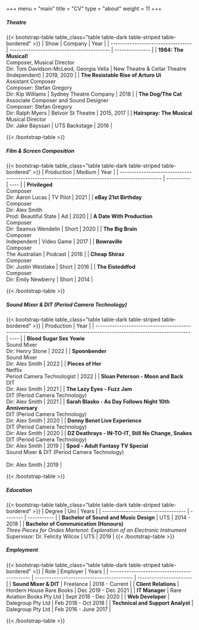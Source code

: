 +++
menu = "main"
title = "CV"
type = "about"
weight = 11
+++

##### Theatre
{{< bootstrap-table table_class="table table-dark table-striped table-bordered" >}}
|            Show                    |    Company                                 |    Year         |
| ---------------------------------- | ------------------------------------------ | --------------- |
| **1984: The Musical!** </br> Composer, Musical Director </br> Dir: Tom Davidson-McLeod, Georgia Vella | New Theatre & Cellar Theatre (Independent) | 2019, 2020      |
| **The Resistable Rise of Arturo Ui**  </br> Assistant Composer  </br> Composer: Stefan Gregory  </br> Dir: Kip Williams   | Sydney Theatre Company | 2018 |
| **The Dog/The Cat**  </br> Associate Composer and Sound Designer  </br> Composer: Stefan Gregory  </br> Dir: Ralph Myers   | Belvoir St Theatre | 2015, 2017 |
| **Hairspray: The Musical**  </br> Musical Director  </br>  Dir: Jake Bayssari   | UTS Backstage | 2016 |

{{< /bootstrap-table >}}

##### Film & Screen Composition
{{< bootstrap-table table_class="table table-dark table-striped table-bordered" >}}
|            Production                                                                           |  Medium    | Year |
| ----------------------------------------------------------------------------------------------- | ---------- | ---- |
| **Privileged** </br> Composer </br> Dir: Aaron Lucas                                            | TV Pilot   | 2021 |
| **eBay 21st Birthday** </br> Composer </br> Dir: Alex Smith </br> Prod: Beautiful State         | Ad         | 2020 |
| **A Date With Production** </br> Composer </br> Dir: Seamus Wendelin                            | Short      | 2020 |
| **The Big Brain** </br> Composer  </br> Independent                                             | Video Game | 2017 |
| **Bowraville** </br> Composer  </br> The Australian                                             | Podcast    | 2016 |
| **Cheap Shiraz** </br> Composer </br> Dir: Justin Westlake                                      | Short      | 2016 |
| **The Eisteddfod** </br> Composer </br> Dir: Emily Newberry                                     | Short      | 2014 |

{{< /bootstrap-table >}}

##### Sound Mixer & DIT (Period Camera Technology)
{{< bootstrap-table table_class="table table-dark table-striped table-bordered" >}}
|            Production                                                                                                 | Year |
| --------------------------------------------------------------------------------------------------------------------- | ---- |
| **Blood Sugar Sex Yowie** </br> Sound Mixer </br> Dir: Henry Stone                                                    | 2022 |
| **Spoonbender** </br> Sound Mixer </br> Dir: Alex Smith                                                               | 2022 |
| **Pieces of Her** </br> Netflix </br> Period Camera Technologist                                                      | 2022 |
| **Sloan Peterson - Moon and Back** </br> DIT </br> Dir: Alex Smith                                                    | 2021 |
| **The Lazy Eyes - Fuzz Jam** </br> DIT (Period Camera Technology) </br> Dir: Alex Smith                               | 2021 |
| **Sarah Blasko - As Day Follows Night 10th Anniversary** </br> DIT (Period Camera Technology) </br> Dir: Alex Smith   | 2020 |
| **Donny Benet Live Experience** </br> DIT (Period Camera Technology) </br> Dir: Alex Smith                            | 2020 |
| **DZ Deathrays - IN-TO-IT, Still No Change, Snakes** </br> DIT (Period Camera Technology) </br> Dir: Alex Smith       | 2019 |
| **Spod - Adult Fantasy TV Special** </br> Sound Mixer & DIT (Period Camera Technology) </br> </br> Dir: Alex Smith    | 2019 |

{{< /bootstrap-table >}}

##### Education
{{< bootstrap-table table_class="table table-dark table-striped table-bordered" >}}
|            Degree                   |   Uni    |    Years       |
| ----------------------------------- | -------- | -----------    |
| **Bachelor of Sound and Music Design**  | UTS      | 2014 - 2018    |
| **Bachelor of Communication (Honours)** </br> *Three Pieces for Ondes Martenot: Exploration of an Electronic Instrument* </br> Supervisor: Dr. Felicity Wilcox | UTS      | 2019           |
{{< /bootstrap-table >}}

##### Employment
{{< bootstrap-table table_class="table table-dark table-striped table-bordered" >}}
|            Role                              |   Employer                                |    Years                 |
| -------------------------------------------- | ----------------------------------------- | -----------------------  |
| **Sound Mixer & DIT**                            | Freelance                                 | 2018 - Current           |
| **Client Relations**                             | Hordern House Rare Books                  | Dec 2019 - Dec 2021       |
| **IT Manager**                                   | Rare Aviation Books Pty Ltd               | Sept 2018 - Dec 2020     |
| **Web Developer**                                | Dalegroup Pty Ltd                         | Feb 2018 - Oct 2018      |
| **Technical and Support Analyst**                | Dalegroup Pty Ltd                         | Feb 2016 - June 2017     |


{{< /bootstrap-table >}}

